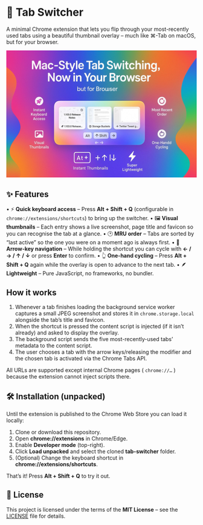 # 🚀 Tab Switcher

A minimal Chrome extension that lets you flip through your most-recently used tabs using a beautiful thumbnail overlay – much like ⌘-Tab on macOS, but for your browser.

![](./docs/poster.jpeg)

## ✨ Features

• ⚡ **Quick keyboard access** – Press **Alt + Shift + Q** (configurable in `chrome://extensions/shortcuts`) to bring up the switcher.
• 🖼️ **Visual thumbnails** – Each entry shows a live screenshot, page title and favicon so you can recognise the tab at a glance.
• 🕑 **MRU order** – Tabs are sorted by “last active” so the one you were on a moment ago is always first.
• 🎹 **Arrow-key navigation** – While holding the shortcut you can cycle with **← / → / ↑ / ↓** or press **Enter** to confirm.
• 👆 **One-hand cycling** – Press **Alt + Shift + Q** again while the overlay is open to advance to the next tab.
• 🪶 **Lightweight** – Pure JavaScript, no frameworks, no bundler.

## How it works

1. Whenever a tab finishes loading the background service worker captures a small JPEG screenshot and stores it in `chrome.storage.local` alongside the tab’s title and favicon.
2. When the shortcut is pressed the content script is injected (if it isn’t already) and asked to display the overlay.
3. The background script sends the five most-recently-used tabs’ metadata to the content script.
4. The user chooses a tab with the arrow keys/releasing the modifier and the chosen tab is activated via the Chrome Tabs API.

All URLs are supported except internal Chrome pages ( `chrome://…` ) because the extension cannot inject scripts there.

## 🛠️ Installation (unpacked)

Until the extension is published to the Chrome Web Store you can load it locally:

1. Clone or download this repository.
2. Open **chrome://extensions** in Chrome/Edge.
3. Enable **Developer mode** (top-right).
4. Click **Load unpacked** and select the cloned **tab-switcher** folder.
5. (Optional) Change the keyboard shortcut in **chrome://extensions/shortcuts**.

That’s it! Press **Alt + Shift + Q** to try it out.

## 📝 License

This project is licensed under the terms of the **MIT License** – see the [LICENSE](LICENSE) file for details.
